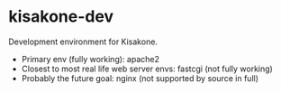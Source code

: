 kisakone-dev
============

Development environment for Kisakone.

 * Primary env (fully working): apache2
 * Closest to most real life web server envs: fastcgi (not fully working)
 * Probably the future goal: nginx (not supported by source in full)

